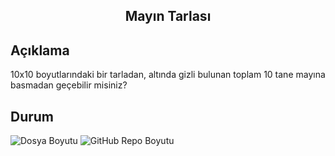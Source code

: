<h2 align="center">Mayın Tarlası</h2>

## Açıklama
10x10 boyutlarındaki bir tarladan, altında gizli bulunan toplam 10 tane mayına basmadan geçebilir misiniz?

## Durum
![Dosya Boyutu](https://img.shields.io/badge/7%2C45%20KB-gray?style=flat&logo=github&laßbel=file%20size&color=green)
![GitHub Repo Boyutu](https://img.shields.io/github/repo-size/kaansahin04/Mayin-Tarlasi?logo=github&color=green)
